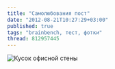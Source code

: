 ```yaml
---
title: "Самолюбования пост"
date: "2012-08-21T10:27:29+03:00"
published: true
tags: "brainbench, тест, фотки"
thread: 812957445
---
```


![Кусок офисной стены](/images/photos/certificates.jpg "Кусок офисной стены")
